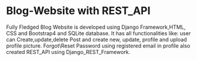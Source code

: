# Blog-Website with REST_API

Fully Fledged Blog Website is developed using Django Framework,HTML, CSS and Bootstrap4 and SQLite database. 
It has all functionalities like:
user can Create,update,delete Post
and create new, update, profile and upload profile picture.
Forgot\Reset Password using registered email in profile 
also created REST_API using Django_REST_Framework.
